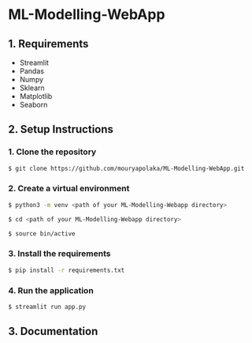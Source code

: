 # ML-Modelling-WebApp

## 1. Requirements
* Streamlit
* Pandas
* Numpy
* Sklearn
* Matplotlib
* Seaborn

## 2. Setup Instructions
### 1. Clone the repository
```bash
$ git clone https://github.com/mouryapolaka/ML-Modelling-WebApp.git
```
### 2. Create a virtual environment
```bash
$ python3 -m venv <path of your ML-Modelling-Webapp directory>

$ cd <path of your ML-Modelling-Webapp directory>

$ source bin/active
```
### 3. Install the requirements
```bash
$ pip install -r requirements.txt
```
### 4. Run the application
```bash
$ streamlit run app.py
```
## 3. Documentation
